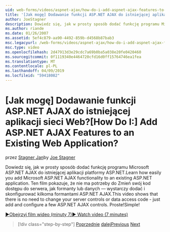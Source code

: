 ```yaml
---
uid: web-forms/videos/aspnet-ajax/how-do-i-add-aspnet-ajax-features-to-an-existing-web-application
title: '[Jak mogę] Dodawanie funkcji ASP.NET AJAX do istniejącej aplikacji sieci Web? | Microsoft Docs'
author: JoeStagner
description: Dowiedz się, jak w prosty sposób dodać funkcję programu Microsoft ASP.NET AJAX do istniejącej aplikacji platformy ASP.NET. Ten film pokazuje, czy nie ma potrzeby zmiany z serwerem...
ms.author: riande
ms.date: 01/26/2007
ms.assetid: 5ef4c879-aa90-4492-859b-d4568b87bab3
msc.legacyurl: /web-forms/videos/aspnet-ajax/how-do-i-add-aspnet-ajax-features-to-an-existing-web-application
msc.type: video
ms.openlocfilehash: 2d47913d3e29cdc7a69b0ba5a038e20fe0420460
ms.sourcegitcommit: 0f1119340e4464720cfd16d0ff15764746ea1fea
ms.translationtype: MT
ms.contentlocale: pl-PL
ms.lasthandoff: 04/09/2019
ms.locfileid: "59418082"
---
```

# <a name="how-do-i-add-aspnet-ajax-features-to-an-existing-web-application"></a><span data-ttu-id="4daf7-105">[Jak mogę] Dodawanie funkcji ASP.NET AJAX do istniejącej aplikacji sieci Web?</span><span class="sxs-lookup"><span data-stu-id="4daf7-105">[How Do I:] Add ASP.NET AJAX Features to an Existing Web Application?</span></span>

<span data-ttu-id="4daf7-106">przez [Stagner Jan](https://github.com/JoeStagner)</span><span class="sxs-lookup"><span data-stu-id="4daf7-106">by [Joe Stagner](https://github.com/JoeStagner)</span></span>

<span data-ttu-id="4daf7-107">Dowiedz się, jak w prosty sposób dodać funkcję programu Microsoft ASP.NET AJAX do istniejącej aplikacji platformy ASP.NET.</span><span class="sxs-lookup"><span data-stu-id="4daf7-107">Learn how easily you add Microsoft ASP.NET AJAX functionality to an existing ASP.NET application.</span></span> <span data-ttu-id="4daf7-108">Ten film pokazuje, że nie ma potrzeby do Zmień swój kod dostępu do serwera, jak formanty lub danych — wystarczy dodać i skonfigurować kilkoma formantami ASP.NET AJAX.</span><span class="sxs-lookup"><span data-stu-id="4daf7-108">This video shows that there is no need to change your server controls or data access code - just add and configure a few ASP.NET AJAX controls.</span></span> <span data-ttu-id="4daf7-109">Proste!</span><span class="sxs-lookup"><span data-stu-id="4daf7-109">Simple!</span></span>

[<span data-ttu-id="4daf7-110">&#9654;Obejrzyj film wideo (minuty 7)</span><span class="sxs-lookup"><span data-stu-id="4daf7-110">&#9654; Watch video (7 minutes)</span></span>](https://channel9.msdn.com/Blogs/ASP-NET-Site-Videos/how-do-i-add-aspnet-ajax-features-to-an-existing-web-application)

> [!div class="step-by-step"]
> <span data-ttu-id="4daf7-111">[Poprzednie](how-do-i-make-client-side-network-callbacks-with-aspnet-ajax.md)
> [dalej](how-do-i-aspnet-ajax-enable-an-existing-web-service.md)</span><span class="sxs-lookup"><span data-stu-id="4daf7-111">[Previous](how-do-i-make-client-side-network-callbacks-with-aspnet-ajax.md)
[Next](how-do-i-aspnet-ajax-enable-an-existing-web-service.md)</span></span>

